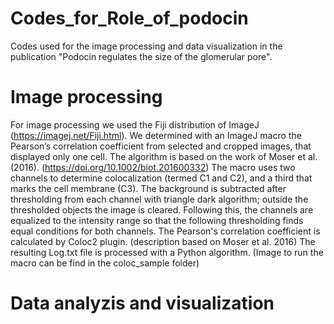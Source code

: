 # Codes_for_Role_of_podocin
Codes used for the image processing and data visualization in the publication "Podocin regulates the size of the glomerular pore".

# Image processing
For image processing we used the Fiji distribution of ImageJ (https://imagej.net/Fiji.html).
We determined with an ImageJ macro the Pearson’s correlation coefficient from selected and cropped images, that displayed only one cell. 
The algorithm is based on the work of Moser et al. (2016). (https://doi.org/10.1002/biot.201600332)
The macro uses two channels to determine colocalization (termed C1 and C2), and a third that marks the cell membrane (C3).
The background is subtracted after thresholding from each channel with triangle dark algorithm; outside the thresholded objects the image is cleared.
Following this, the channels are equalized to the intensity range so that the following thresholding finds equal conditions for both channels.
The Pearson's correlation coefficient is calculated by Coloc2 plugin. (description based on Moser et al. 2016)
The resulting Log.txt file is processed with a Python algorithm.
(Image to run the macro can be find in the coloc_sample folder)

# Data analyzis and visualization
